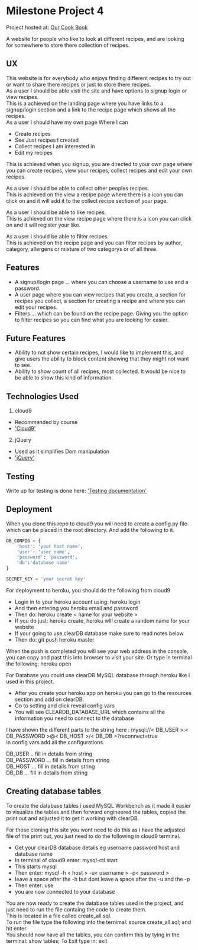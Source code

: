 # Milestone Project 4
Project hosted at: [Our Cook Book](https://our-cookbook-jl.herokuapp.com/)  

A website for people who like to look at different recipes, and are looking for somewhere to store there collection of recipes.

## UX

This website is for everybody who enjoys finding different recipes to try out or want to share there recipes or just to store there recipes.  
As a user I should be able visti the site and have options to signup login or view recipes.  
This is a achieved on the landing page where you have links to a signup/login section and a link to the recipe page which shows all the recipes.  
As a user I should have my own page Where I can  
- Create recipes
- See Just recipes I created
- Collect recipes I am interested in
- Edit my recipes 

This is achieved when you signup, you are directed to your own page where you can create recipes, view your recipes, collect recipes and edit your own recipes.  

As a user I should be able to collect other peoples recipes.  
This is achieved on the view a recipe page where there is a icon you can click on and it will add it to the collect recipe section of your page.  

As a user I should be able to like recipes.  
This is achieved on the view recipe page where there is a icon you can click on and it will register your like.  

As a user I should be able to filter recipes.  
This is achieved on the recipe page and you can filter recipes by author, category, allergens or mixture of two categorys or of all three.  

## Features

- A signup/login page ... where you can choose a username to use and a password.  
- A user page where you can view recipes that you create, a section for recipes you collect, a section for creating a recipe and where you can edit your recipes.  
- Filters ... which can be found on the recipe page. Giving you the option to filter recipes so you can find what you are looking for easier.  

 
## Future Features

- Ability to not show certain recipes, I would like to implement this, and give users the ability to block content showing that they might not want to see.
- Ability to show count of all recipes, most collected. It would be nice to be able to show this kind of information.

## Technologies Used

1. cloud9
 + Recommended by course
 + ['Cloud9'](https://ide.c9.io/)
2. jQuery
  * Used as it simplifies Dom manipulation
  * ['jQuery'](https://api.jquery.com/)


## Testing

Write up for testing is done here: ['Testing documentation'](./testing_doc.md)  

## Deployment

When you clone this repo to cloud9 you will need to create a config.py file which can be placed in the root directory.
And add the following to it.  

```python
DB_CONFIG = {  
    'host': 'your host name',  
    'user': 'user name',  
    'password': 'password',  
    'db':'database name'  
} 

SECRET_KEY = 'your secret key'  
```


For deployment to heroku, you should do the following from cloud9

- Login in to your heroku account using: heroku login
- And then entering you heroku email and password
- Then do: heroku create < name for your website >
- If you do just: heroku create, heroku will create a random name for your website
- If your going to use clearDB database make sure to read notes below
- Then do: git push heroku master

When the push is completed you will see your web address in the console, you can copy and past this into browser to visit your site. Or type in terminal the following: heroku open  

For Database you could use clearDB MySQL database through heroku like I used in this project.  

- After you create your heroku app on heroku you can go to the resources section and add on clearDB.
- Go to setting and click reveal config vars
- You will see CLEARDB_DATABASE_URL which contains all the information you need to connect to the database


I have shown the different parts to the string here : mysql://< DB_USER >:< DB_PASSWORD >@< DB_HOST >/< DB_DB >?reconnect=true  
In config vars add all the configurations.  

DB_USER .. fill in details from string  
DB_PASSWORD ... fill in details from string  
DB_HOST ... fill in details from string  
DB_DB ... fill in details from string  

## Creating database tables

To create the database tables i used MySQL Workbench as it made it easier to visualize the tables and then forward engineered
the tables, copied the print out and adjusted it to get it working with clearDB.  

For those cloning this site you wont need to do this as i have the adjusted file of the print out, you just need to do the following in cloud9 terminal.  

- Get your clearDB database details eg username password host and database name
- In terminal of cloud9 enter: mysql-ctl start 
- This starts mysql 
- Then enter: mysql -h \< host \> -u\< username \> -p\< password \>
- leave a space after the -h  but dont leave a space after the -u and the -p
- Then enter: use <the database name> 
- you are now connected to your database

You are now ready to create the database tables used in the project, and just need to run the file containg the code to create them.  
This is located in a file called create_all.sql.  
To run the file type the following into the ternimal: source create_all.sql; and hit enter  
You should now have all the tables, you can confirm this by tying in the terminal: show tables;
To Exit type in: exit
